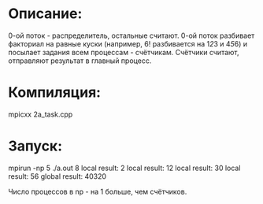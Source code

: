 # Описание:
0-ой поток - распределитель, остальные считают. 0-ой поток разбивает факториал на равные куски (например, 6! разбивается на 1*2*3 и 4*5*6) и посылает задания всем процессам - счётчикам. Счётчики считают, отправляют результат в главный процесс.

# Компиляция:
mpicxx 2a_task.cpp

# Запуск:
mpirun -np 5 ./a.out 8
local result: 2
local result: 12
local result: 30
local result: 56
global result: 40320

Число процессов в np - на 1 больше, чем счётчиков.
